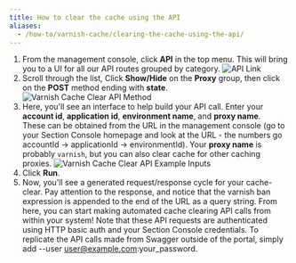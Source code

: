 ```yaml
---
title: How to clear the cache using the API
aliases:
  - /how-to/varnish-cache/clearing-the-cache-using-the-api/
---
```


1. From the management console, click **API** in the top menu. This will bring you to a UI for all our API routes grouped by category.
![API Link](/docs/images/varnish-cache/api-option.png?height=80px)
1. Scroll through the list, Click **Show/Hide** on the **Proxy** group, then click on the **POST** method ending with **state**.
![Varnish Cache Clear API Method](/docs/images/screenshots/swagger-ui/highlight-varnish-cache-clear-api-operation.png?height=350px)
1. Here, you'll see an interface to help build your API call. Enter your **account id**, **application id**, **environment name**, and **proxy name**.<br/>These can be obtained from the URL in the management console (go to your Section Console homepage and look at the URL - the numbers go accountId -> applicationId -> environmentId). Your **proxy name** is probably `varnish`, but you can also clear cache for other caching proxies.
![Varnish Cache Clear API Example Inputs](/docs/images/screenshots/swagger-ui/example-varnish-cache-clear-api-inputs.png?height=350px)
1. Click **Run**.
1. Now, you'll see a generated request/response cycle for your cache-clear. Pay attention to the response, and notice that the varnish ban expression is appended to the end of the URL as a query string. From here, you can start making automated cache clearing API calls from within your system! Note that these API requests are authenticated using HTTP basic auth and your Section Console credentials. To replicate the API calls made from Swagger outside of the portal, simply add --user user@example.com:your_password.    
